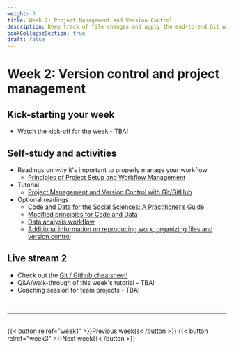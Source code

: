 ```yaml
---
weight: 3
title: Week 2) Project Management and Version Control
description: Keep track of file changes and apply the end-to-end Git workflow!
bookCollapseSection: true
draft: false
---
```


# Week 2: Version control and project management <!--+ feedback-->

## Kick-starting your week
- Watch the kick-off for the week - TBA! <!--[the energizer for the week](https://youtu.be/kL-s7XHWiWI) on YouTube!-->

## Self-study and activities
- Readings on *why* it's important to properly manage your workflow
  - [Principles of Project Setup and Workflow Management](https://tilburgsciencehub.com/learn/project-setup)
- Tutorial
  - [Project Management and Version Control with Git/GitHub](docs/tutorials/version-control)
- Optional readings
  - [Code and Data for the Social Sciences: A Practitioner’s Guide](https://www.brown.edu/Research/Shapiro/pdfs/CodeAndData.pdf)
  - [Modified principles for Code and Data](https://www.shirokuriwaki.com/programming/project-organization.html)
  - [Data analysis workflow](http://www.coordinationtoolkit.org/wp-content/uploads/130907-Data-flow.pdf)
  - [Additional information on reproducing work, organizing files and version control](https://www.tse-fr.eu/sites/default/files/TSE/documents/doc/wp/2018/wp_tse_933.pdf)

## Live stream 2
- Check out the [Git / Github cheatsheet!](../week3/Git_cheatsheet.pdf)
- Q&A/walk-through of this week's tutorial - TBA!
- Coaching session for team projects - TBA!




<br>

---
<br>
{{< button relref="week1" >}}Previous week{{< /button >}}
{{< button relref="week3" >}}Next week{{< /button >}}
